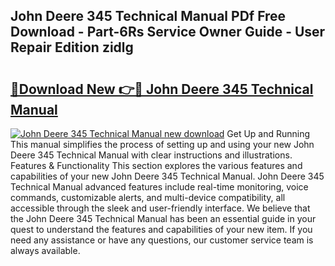 ## John Deere 345 Technical Manual PDf Free Download - Part-6Rs Service Owner Guide - User Repair Edition zidlg

# <h2><a href="http://bc97285.oget.top/?id=John+Deere+345+Technical+Manual">🔗Download New 👉🔴 John Deere 345 Technical Manual</a></h2>

[![John Deere 345 Technical Manual new download](https://i.imgur.com/5g1atiW.png)](http://bc97285.oget.top/?id=John+Deere+345+Technical+Manual)
Get Up and Running This manual simplifies the process of setting up and using your new John Deere 345 Technical Manual with clear instructions and illustrations. Features & Functionality This section explores the various features and capabilities of your new John Deere 345 Technical Manual. John Deere 345 Technical Manual advanced features include real-time monitoring, voice commands, customizable alerts, and multi-device compatibility, all accessible through the sleek and user-friendly interface. We believe that the John Deere 345 Technical Manual has been an essential guide in your quest to understand the features and capabilities of your new item. If you need any assistance or have any questions, our customer service team is always available.
